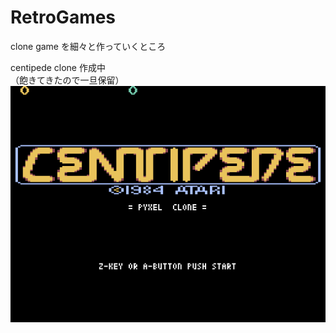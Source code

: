 # RetroGames

clone game を細々と作っていくところ  

centipede clone 作成中  
（飽きてきたので一旦保留）  
![GIF](cp_title.gif)

